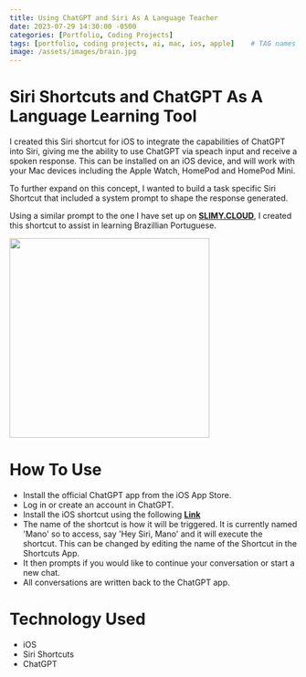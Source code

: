 ```yaml
---
title: Using ChatGPT and Siri As A Language Teacher
date: 2023-07-29 14:30:00 -0500
categories: [Portfolio, Coding Projects]
tags: [portfolio, coding projects, ai, mac, ios, apple]    # TAG names should always be lowercase
image: /assets/images/brain.jpg
---
```


# Siri Shortcuts and ChatGPT As A Language Learning Tool

I created this Siri shortcut for iOS to integrate the capabilities of ChatGPT into Siri, giving me the ability to use ChatGPT via speach input and receive a spoken response.
This can be installed on an iOS device, and will work with your Mac devices including the Apple Watch, HomePod and HomePod Mini. 

To further expand on this concept, I wanted to build a task specific Siri Shortcut that included a system prompt to shape the response generated.

Using a similar prompt to the one I have set up on [**SLIMY.CLOUD**](https://slimy.cloud), I created this shortcut to assist in learning Brazillian Portuguese.


<img width="350" src="https://github.com/ECTO-1A/ECTO-1A.github.io/assets/112792126/6e478ce1-2c56-44a2-87b1-40504600121c">


# How To Use

- Install the official ChatGPT app from the iOS App Store.
- Log in or create an account in ChatGPT.
- Install the iOS shortcut using the following [**Link**](https://www.icloud.com/shortcuts/8ab63f09918249a6b86633a27d495d11)
- The name of the shortcut is how it will be triggered. It is currently named 'Mano' so to access, say 'Hey Siri, Mano' and it will execute the shortcut. This can be changed by editing the name of the Shortcut in the Shortcuts App.
- It then prompts if you would like to continue your conversation or start a new chat.
- All conversations are written back to the ChatGPT app.

  
# Technology Used

- iOS
- Siri Shortcuts
- ChatGPT 
